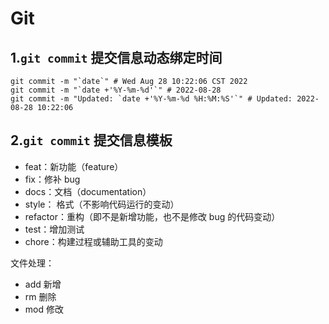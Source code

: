 # Git

## 1.`git commit` 提交信息动态绑定时间

```shell
git commit -m "`date`" # Wed Aug 28 10:22:06 CST 2022
git commit -m "`date +'%Y-%m-%d'`" # 2022-08-28
git commit -m "Updated: `date +'%Y-%m-%d %H:%M:%S'`" # Updated: 2022-08-28 10:22:06
```

## 2.`git commit` 提交信息模板

- feat：新功能（feature）
- fix：修补 bug
- docs：文档（documentation）
- style： 格式（不影响代码运行的变动）
- refactor：重构（即不是新增功能，也不是修改 bug 的代码变动）
- test：增加测试
- chore：构建过程或辅助工具的变动

文件处理：

- add 新增
- rm 删除
- mod 修改
